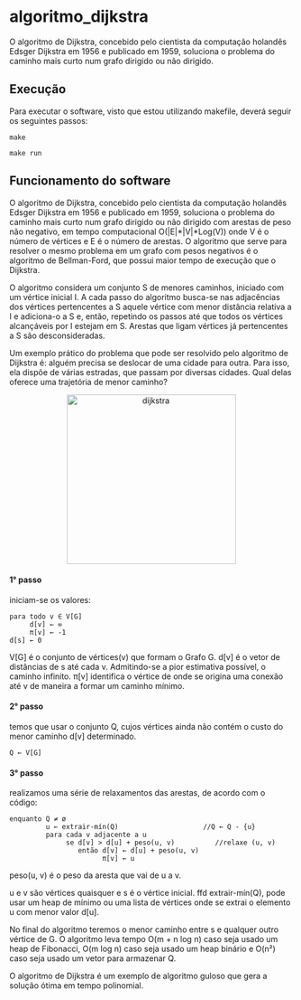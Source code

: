 # algoritmo_dijkstra
O algoritmo de Dijkstra, concebido pelo cientista da computação holandês Edsger Dijkstra em 1956 e publicado em 1959, soluciona o problema do caminho mais curto num grafo dirigido ou não dirigido.


<h2>Execução</h2>

Para executar o software, visto que estou utilizando makefile, deverá seguir os seguintes passos:

~~~
make

make run
~~~

<h2>Funcionamento do software</h2>

O algoritmo de Dijkstra, concebido pelo cientista da computação holandês Edsger Dijkstra em 1956 e publicado em 1959, soluciona o problema do caminho mais curto num grafo dirigido ou não dirigido com arestas de peso não negativo, em tempo computacional O(|E|*|V|*Log(V)) onde V é o número de vértices e E é o número de arestas. O algoritmo que serve para resolver o mesmo problema em um grafo com pesos negativos é o algoritmo de Bellman-Ford, que possui maior tempo de execução que o Dijkstra.

O algoritmo considera um conjunto S de menores caminhos, iniciado com um vértice inicial I. A cada passo do algoritmo busca-se nas adjacências dos vértices pertencentes a S aquele vértice com menor distância relativa a I e adiciona-o a S e, então, repetindo os passos até que todos os vértices alcançáveis por I estejam em S. Arestas que ligam vértices já pertencentes a S são desconsideradas.

Um exemplo prático do problema que pode ser resolvido pelo algoritmo de Dijkstra é: alguém precisa se deslocar de uma cidade para outra. Para isso, ela dispõe de várias estradas, que passam por diversas cidades. Qual delas oferece uma trajetória de menor caminho?

<p align = "center">
    <img src="https://upload.wikimedia.org/wikipedia/commons/5/57/Dijkstra_Animation.gif" alt="dijkstra" width="300"></img>
</p>

<h4>1° passo</h4>

iniciam-se os valores:

~~~
para todo v ∈ V[G]
     d[v] ← ∞
     π[v] ← -1
d[s] ← 0
~~~

V[G] é o conjunto de vértices(v) que formam o Grafo G. d[v] é o vetor de distâncias de s até cada v. Admitindo-se a pior estimativa possível, o caminho infinito. π[v] identifica o vértice de onde se origina uma conexão até v de maneira a formar um caminho mínimo.

<h4>2° passo</h4>

temos que usar o conjunto Q, cujos vértices ainda não contém o custo do menor caminho d[v] determinado.

~~~
Q ← V[G]
~~~

<h4>3° passo</h4>

realizamos uma série de relaxamentos das arestas, de acordo com o código:

~~~
enquanto Q ≠ ø
         u ← extrair-mín(Q)                     //Q ← Q - {u}
         para cada v adjacente a u
              se d[v] > d[u] + peso(u, v)          //relaxe (u, v)
                 então d[v] ← d[u] + peso(u, v)
                       π[v] ← u
~~~

peso(u, v) é o peso da aresta que vai de u a v.

u e v são vértices quaisquer e s é o vértice inicial. ffd extrair-mín(Q), pode usar um heap de mínimo ou uma lista de vértices onde se extrai o elemento u com menor valor d[u].

No final do algoritmo teremos o menor caminho entre s e qualquer outro vértice de G. O algoritmo leva tempo O(m + n log n) caso seja usado um heap de Fibonacci, O(m log n) caso seja usado um heap binário e O(n²) caso seja usado um vetor para armazenar Q.

O algoritmo de Dijkstra é um exemplo de algoritmo guloso que gera a solução ótima em tempo polinomial.
